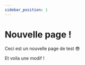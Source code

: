 ```yaml
---
sidebar_position: 1
---
```


# Nouvelle page !

Ceci est un nouvelle page de test 😎

Et voila une modif !